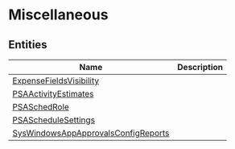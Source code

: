 
# Miscellaneous


## Entities

|Name|Description|
|---|---|
|[ExpenseFieldsVisibility](ExpenseFieldsVisibility.cdm.json)||
|[PSAActivityEstimates](PSAActivityEstimates.cdm.json)||
|[PSASchedRole](PSASchedRole.cdm.json)||
|[PSAScheduleSettings](PSAScheduleSettings.cdm.json)||
|[SysWindowsAppApprovalsConfigReports](SysWindowsAppApprovalsConfigReports.cdm.json)||

